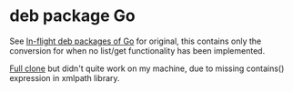 # deb package Go

See [In-flight deb packages of Go](http://blog.labix.org/2013/06/15/in-flight-deb-packages-of-go) for original, this contains only the conversion for when no list/get functionality has been implemented.

[Full clone](https://github.com/niemeyer/godeb) but didn't quite work on my machine, due to missing contains() expression in xmlpath library.
